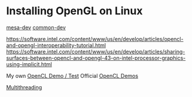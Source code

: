# Installing OpenGL on Linux
[mesa-dev](https://superuser.com/questions/1099227/installing-opengl-in-linux)
[common-dev](https://askubuntu.com/questions/795647/how-to-install-opengl-4-0-or-4-5-for-developing)

https://software.intel.com/content/www/us/en/develop/articles/opencl-and-opengl-interoperability-tutorial.html
https://software.intel.com/content/www/us/en/develop/articles/sharing-surfaces-between-opencl-and-opengl-43-on-intel-processor-graphics-using-implicit.html

My own [OpenCL Demo / Test](https://gist.github.com/Masteralan/5095f99b3afc7087ddb46ef8cfb20bb3)
Official [OpenCL Demos](https://developer.nvidia.com/opencl)

[Multithreading](https://stackoverflow.com/questions/21663555/run-two-functions-at-the-same-time)